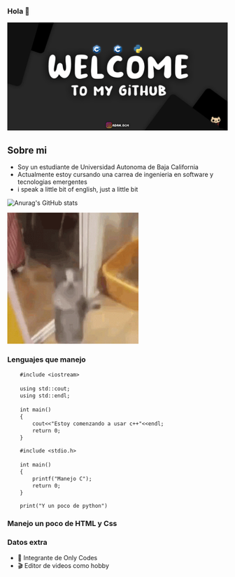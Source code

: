### Hola 👋

<img src="assets/Git3.png">

## Sobre mi
- Soy un estudiante de Universidad Autonoma de Baja California
- Actualmente estoy cursando una carrea de ingenieria en software y tecnologias emergentes
- i speak a little bit of english, just a little bit

![Anurag's GitHub stats](https://github-readme-stats.vercel.app/api?username=AdanCC21&theme=dark&show_icons=true)
  
<img src="assets/cat-cute.gif" width="300">

### Lenguajes que manejo

``` 
    #include <iostream>

    using std::cout;
    using std::endl;

    int main()
    {
        cout<<"Estoy comenzando a usar c++"<<endl;
        return 0;
    }
```
``` 
    #include <stdio.h>

    int main()
    {
        printf("Manejo C");
        return 0;
    }
```
``` 
    print("Y un poco de python")
```

### Manejo un poco de HTML y Css

### Datos extra
- 🥶 Integrante de Only Codes
- 🎬 Editor de videos como hobby
